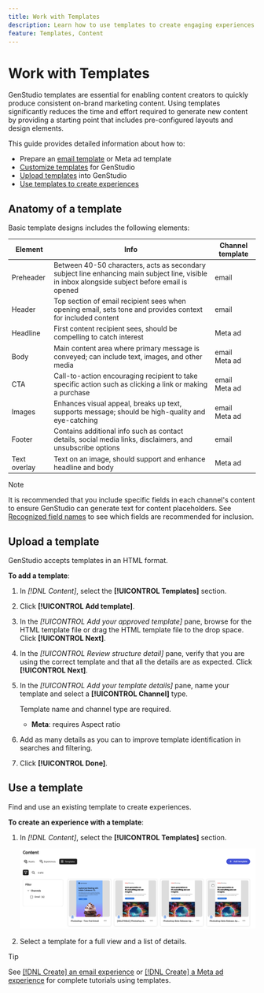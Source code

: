 ```yaml
---
title: Work with Templates
description: Learn how to use templates to create engaging experiences in GenStudio.
feature: Templates, Content
---
```


# Work with Templates

GenStudio templates are essential for enabling content creators to quickly produce consistent on-brand marketing content. Using templates significantly reduces the time and effort required to generate new content by providing a starting point that includes pre-configured layouts and design elements.

This guide provides detailed information about how to:

* Prepare an [email template](email-template.md) or Meta ad template
* [Customize templates](customize-template.md) for GenStudio
* [Upload templates](#upload-a-template) into GenStudio
* [Use templates to create experiences](#use-a-template)

## Anatomy of a template

Basic template designs includes the following elements: 

| Element      | Info                   | Channel template     |
| ------------ | ---------------------- | -------------------- |
| Preheader    | Between 40-50 characters, acts as secondary subject line enhancing main subject line, visible in inbox alongside subject before email is opened | email       |
| Header       | Top section of email recipient sees when opening email, sets tone and provides context for included content               | email |
| Headline     | First content recipient sees, should be compelling to catch interest | Meta ad |
| Body         | Main content area where primary message is conveyed; can include text, images, and other media              | email<br>Meta ad |
| CTA          | Call-to-action encouraging recipient to take specific action such as clicking a link or making a purchase         | email<br>Meta ad |
| Images       | Enhances visual appeal, breaks up text, supports message; should be high-quality and eye-catching          | email<br>Meta ad |
| Footer       | Contains additional info such as contact details, social media links, disclaimers, and unsubscribe options               | email |
| Text overlay | Text on an image, should support and enhance headline and body | Meta ad |

>[!NOTE]
> 
>It is recommended that you include specific fields in each channel's content to ensure GenStudio can generate text for content placeholders. See [Recognized field names](customize-template.md#recognized-field-names) to see which fields are recommended for inclusion.

## Upload a template

GenStudio accepts templates in an HTML format.

**To add a template**:

1. In _[!DNL Content]_, select the **[!UICONTROL Templates]** section.

1. Click **[!UICONTROL Add template]**.

1. In the _[!UICONTROL Add your approved template]_ pane, browse for the HTML template file or drag the HTML template file to the drop space. Click **[!UICONTROL Next]**.

1. In the _[!UICONTROL Review structure detail]_ pane, verify that you are using the correct template and that all the details are as expected. Click **[!UICONTROL Next]**.

1. In the _[!UICONTROL Add your template details]_ pane, name your template and select a **[!UICONTROL Channel]** type.

   Template name and channel type are required.

   * **Meta**: requires Aspect ratio
   <!-- **Display ads**: requires Dimensions -->

1. Add as many details as you can to improve template identification in searches and filtering.

1. Click **[!UICONTROL Done]**.

## Use a template

Find and use an existing template to create experiences.

**To create an experience with a template**:

1. In _[!DNL Content]_, select the **[!UICONTROL Templates]** section.

   ![Content template list](../../assets/content-templates.png)

1. Select a template for a full view and a list of details.

>[!TIP]
>
>See [[!DNL Create] an email experience](/help/tutorials/create-email-experience.md) or [[!DNL Create] a Meta ad experience](/help/tutorials/create-meta-ad.md) for complete tutorials using templates.

<!--  The create button in Content Template view does not work yet.
1. Click **[!UICONTROL Create Experience]** (paintbrush) from the upper right corner to use the template.
-->
